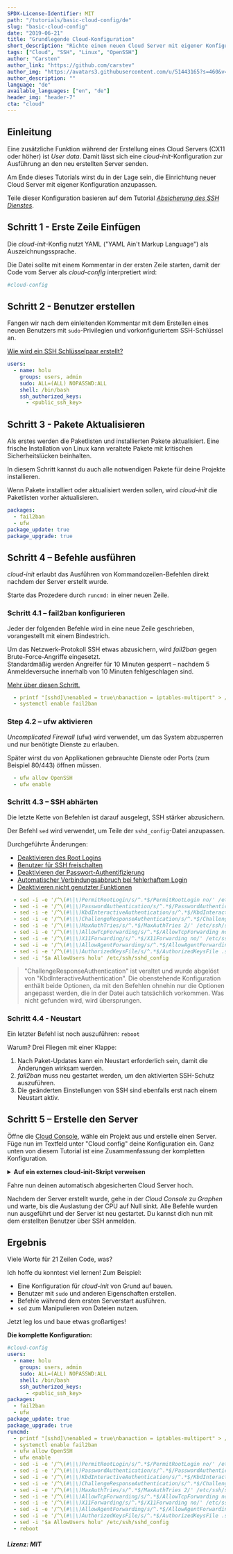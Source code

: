 ```yaml
---
SPDX-License-Identifier: MIT
path: "/tutorials/basic-cloud-config/de"
slug: "basic-cloud-config"
date: "2019-06-21"
title: "Grundlegende Cloud-Konfiguration"
short_description: "Richte einen neuen Cloud Server mit eigener Konfiguration ein."
tags: ["Cloud", "SSH", "Linux", "OpenSSH"]
author: "Carsten"
author_link: "https://github.com/carstev"
author_img: "https://avatars3.githubusercontent.com/u/51443165?s=460&v=4"
author_description: ""
language: "de"
available_languages: ["en", "de"]
header_img: "header-7"
cta: "cloud"
---
```


## Einleitung

Eine zusätzliche Funktion während der Erstellung eines Cloud Servers (CX11 oder höher) ist _User data_. Damit lässt sich eine _cloud-init_-Konfiguration zur Ausführung an den neu erstellten Server senden.

Am Ende dieses Tutorials wirst du in der Lage sein, die Einrichtung neuer Cloud Server mit eigener Konfiguration anzupassen.

Teile dieser Konfiguration basieren auf dem Tutorial [_Absicherung des SSH Dienstes_](/tutorials/securing-ssh/de).

## Schritt 1 - Erste Zeile Einfügen

Die _cloud-init_-Konfig nutzt YAML ("YAML Ain't Markup Language") als Auszeichnungssprache.

Die Datei sollte mit einem Kommentar in der ersten Zeile starten, damit der Code vom Server als _cloud-config_ interpretiert wird:

```yaml
#cloud-config
```

## Schritt 2 - Benutzer erstellen

Fangen wir nach dem einleitenden Kommentar mit dem Erstellen eines neuen Benutzers mit `sudo`-Privilegien und vorkonfiguriertem SSH-Schlüssel an.

[Wie wird ein SSH Schlüsselpaar erstellt?](/tutorials/securing-ssh/de#schritt-3---zertifikatsbasierte-authentifizierung)

```yaml
users:
  - name: holu
    groups: users, admin
    sudo: ALL=(ALL) NOPASSWD:ALL
    shell: /bin/bash
    ssh_authorized_keys:
      - <public_ssh_key>
```

## Schritt 3 - Pakete Aktualisieren

Als erstes werden die Paketlisten und installierten Pakete aktualisiert. Eine frische Installation von Linux kann veraltete Pakete mit kritischen Sicherheitslücken beinhalten.

In diesem Schritt kannst du auch alle notwendigen Pakete für deine Projekte installieren.

Wenn Pakete installiert oder aktualisiert werden sollen, wird _cloud-init_ die Paketlisten vorher aktualisieren.

```yaml
packages:
  - fail2ban
  - ufw
package_update: true
package_upgrade: true
```

## Schritt 4 – Befehle ausführen

_cloud-init_ erlaubt das Ausführen von Kommandozeilen-Befehlen direkt nachdem der Server erstellt wurde.

Starte das Prozedere durch `runcmd:` in einer neuen Zeile.

### Schritt 4.1 – fail2ban konfigurieren

Jeder der folgenden Befehle wird in eine neue Zeile geschrieben, vorangestellt mit einem Bindestrich.

Um das Netzwerk-Protokoll SSH etwas abzusichern, wird _fail2ban_ gegen Brute-Force-Angriffe eingesetzt.\
Standardmäßig werden Angreifer für 10 Minuten gesperrt – nachdem 5 Anmeldeversuche innerhalb von 10 Minuten fehlgeschlagen sind.

[Mehr über diesen Schritt.](/tutorials/securing-ssh/de#schritt-2---einrichtung-von-fail2ban)

```yaml
  - printf "[sshd]\nenabled = true\nbanaction = iptables-multiport" > /etc/fail2ban/jail.local
  - systemctl enable fail2ban
```

### Step 4.2 – ufw aktivieren

_Uncomplicated Firewall_ (ufw) wird verwendet, um das System abzusperren und nur benötigte Dienste zu erlauben.

Später wirst du von Applikationen gebrauchte Dienste oder Ports (zum Beispiel 80/443) öffnen müssen.

```yaml
  - ufw allow OpenSSH
  - ufw enable
```

### Schritt 4.3 – SSH abhärten

Die letzte Kette von Befehlen ist darauf ausgelegt, SSH stärker abzusichern.

Der Befehl `sed` wird verwendet, um Teile der `sshd_config`-Datei anzupassen.

Durchgeführte Änderungen:

- [Deaktivieren des Root Logins](/tutorials/securing-ssh/de#schritt-11---deaktivieren-des-root-logins)
- [Benutzer für SSH freischalten](/tutorials/securing-ssh/de#schritt-13---benutzer-fur-ssh-freischalten)
- [Deaktivieren der Passwort-Authentifizierung](/tutorials/securing-ssh/de#auf-dem-server)
- [Automatischer Verbindungsabbruch bei fehlerhaftem Login](/tutorials/securing-ssh/de#schritt-15---automatischer-verbindungsabbruch-bei-fehlerhaftem-login)
- [Deaktivieren nicht genutzter Funktionen](/tutorials/securing-ssh/de#schritt-16---deaktivieren-nicht-genutzter-funktionen)

```yaml
  - sed -i -e '/^\(#\|\)PermitRootLogin/s/^.*$/PermitRootLogin no/' /etc/ssh/sshd_config
  - sed -i -e '/^\(#\|\)PasswordAuthentication/s/^.*$/PasswordAuthentication no/' /etc/ssh/sshd_config
  - sed -i -e '/^\(#\|\)KbdInteractiveAuthentication/s/^.*$/KbdInteractiveAuthentication no/' /etc/ssh/sshd_config
  - sed -i -e '/^\(#\|\)ChallengeResponseAuthentication/s/^.*$/ChallengeResponseAuthentication no/' /etc/ssh/sshd_config
  - sed -i -e '/^\(#\|\)MaxAuthTries/s/^.*$/MaxAuthTries 2/' /etc/ssh/sshd_config
  - sed -i -e '/^\(#\|\)AllowTcpForwarding/s/^.*$/AllowTcpForwarding no/' /etc/ssh/sshd_config
  - sed -i -e '/^\(#\|\)X11Forwarding/s/^.*$/X11Forwarding no/' /etc/ssh/sshd_config
  - sed -i -e '/^\(#\|\)AllowAgentForwarding/s/^.*$/AllowAgentForwarding no/' /etc/ssh/sshd_config
  - sed -i -e '/^\(#\|\)AuthorizedKeysFile/s/^.*$/AuthorizedKeysFile .ssh\/authorized_keys/' /etc/ssh/sshd_config
  - sed -i '$a AllowUsers holu' /etc/ssh/sshd_config
```

> "ChallengeResponseAuthentication" ist veraltet und wurde abgelöst von "KbdInteractiveAuthentication". Die obenstehende Konfiguration enthält beide Optionen, da mit den Befehlen ohnehin nur die Optionen angepasst werden, die in der Datei auch tatsächlich vorkommen. Was nicht gefunden wird, wird übersprungen.

### Schritt 4.4 - Neustart

Ein letzter Befehl ist noch auszuführen: `reboot`

Warum? Drei Fliegen mit einer Klappe:

1. Nach Paket-Updates kann ein Neustart erforderlich sein, damit die Änderungen wirksam werden.
2. _fail2ban_ muss neu gestartet werden, um den aktivierten SSH-Schutz auszuführen.
3. Die geänderten Einstellungen von SSH sind ebenfalls erst nach einem Neustart aktiv.

## Schritt 5 – Erstelle den Server

Öffne die [Cloud Console](https://console.hetzner.cloud/), wähle ein Projekt aus und erstelle einen Server. Füge nun im Textfeld unter "Cloud config" deine Konfiguration ein. Ganz unten von diesem Tutorial ist eine Zusammenfassung der kompletten Konfiguration.

<details>

<summary><b>Auf ein externes cloud-init-Skript verweisen</b></summary>

---------

Anstatt die gesamte Konfiguration beim Erstellen des Servers anzugeben, kann diese auch extern in einer Datei gespeichert werden. Beim Erstellen des Servers muss dann nur noch der Link angegeben werden. Das kann beispielsweise sinnvoll sein, wenn man dieselbe Konfiguration für mehrere Server verwendet oder den Server per curl-Befehl erstellt.

Speicher die Datei mit deiner Konfiguration und kopiere den Link, z.B. `https://URLtoCode/config.yaml`.

- **Cloud Console**
  
  Öffne die [Cloud Console](https://console.hetzner.cloud/), wähle ein Projekt aus und erstelle einen Server. Füge nun im Textfeld unter "Cloud config" deinen Link ein:
  
  ```yaml
  #include
  https://URLtoCode/config.yaml
  ```

- **Curl-Befehl**
  
  Bearbeite die Server-Eigenschaften nach deinen Anforderungen. Für `user_data` muss `#include` angegeben werden, gefolgt von einem Textumbruch und dem Link zur Konfiguration, z.B. `#include\nhttps://URLtoCode/config.yaml`.

  ```bash
  curl \
  	-X POST \
  	-H "Authorization: Bearer $API_TOKEN" \
  	-H "Content-Type: application/json" \
  	-d '{"image":"ubuntu-22.04","location":"nbg1","name":"my-server","server_type":"cx11","user_data":"#include\nhttps://URLtoCode/config.yaml"}' \
    	'https://api.hetzner.cloud/v1/servers'
  ```

---------

</details>

Fahre nun deinen automatisch abgesicherten Cloud Server hoch.

Nachdem der Server erstellt wurde, gehe in der _Cloud Console_ zu _Graphen_ und warte, bis die Auslastung der CPU auf Null sinkt. Alle Befehle wurden nun ausgeführt und der Server ist neu gestartet. Du kannst dich nun mit dem erstellten Benutzer über SSH anmelden.

## Ergebnis

Viele Worte für 21 Zeilen Code, was?

Ich hoffe du konntest viel lernen! Zum Beispiel:

- Eine Konfiguration für _cloud-init_ von Grund auf bauen.
- Benutzer mit `sudo` und anderen Eigenschaften erstellen.
- Befehle während dem ersten Serverstart ausführen.
- `sed` zum Manipulieren von Dateien nutzen.

Jetzt leg los und baue etwas großartiges!

**Die komplette Konfiguration:**

```yaml
#cloud-config
users:
  - name: holu
    groups: users, admin
    sudo: ALL=(ALL) NOPASSWD:ALL
    shell: /bin/bash
    ssh_authorized_keys:
      - <public_ssh_key>
packages:
  - fail2ban
  - ufw
package_update: true
package_upgrade: true
runcmd:
  - printf "[sshd]\nenabled = true\nbanaction = iptables-multiport" > /etc/fail2ban/jail.local
  - systemctl enable fail2ban
  - ufw allow OpenSSH
  - ufw enable
  - sed -i -e '/^\(#\|\)PermitRootLogin/s/^.*$/PermitRootLogin no/' /etc/ssh/sshd_config
  - sed -i -e '/^\(#\|\)PasswordAuthentication/s/^.*$/PasswordAuthentication no/' /etc/ssh/sshd_config
  - sed -i -e '/^\(#\|\)KbdInteractiveAuthentication/s/^.*$/KbdInteractiveAuthentication no/' /etc/ssh/sshd_config
  - sed -i -e '/^\(#\|\)ChallengeResponseAuthentication/s/^.*$/ChallengeResponseAuthentication no/' /etc/ssh/sshd_config
  - sed -i -e '/^\(#\|\)MaxAuthTries/s/^.*$/MaxAuthTries 2/' /etc/ssh/sshd_config
  - sed -i -e '/^\(#\|\)AllowTcpForwarding/s/^.*$/AllowTcpForwarding no/' /etc/ssh/sshd_config
  - sed -i -e '/^\(#\|\)X11Forwarding/s/^.*$/X11Forwarding no/' /etc/ssh/sshd_config
  - sed -i -e '/^\(#\|\)AllowAgentForwarding/s/^.*$/AllowAgentForwarding no/' /etc/ssh/sshd_config
  - sed -i -e '/^\(#\|\)AuthorizedKeysFile/s/^.*$/AuthorizedKeysFile .ssh\/authorized_keys/' /etc/ssh/sshd_config
  - sed -i '$a AllowUsers holu' /etc/ssh/sshd_config
  - reboot
```

##### Lizenz: MIT

<!---

Contributors's Certificate of Origin

By making a contribution to this project, I certify that:

(a) The contribution was created in whole or in part by me and I have
    the right to submit it under the license indicated in the file; or

(b) The contribution is based upon previous work that, to the best of my
    knowledge, is covered under an appropriate license and I have the
    right under that license to submit that work with modifications,
    whether created in whole or in part by me, under the same license
    (unless I am permitted to submit under a different license), as
    indicated in the file; or

(c) The contribution was provided directly to me by some other person
    who certified (a), (b) or (c) and I have not modified it.

(d) I understand and agree that this project and the contribution are
    public and that a record of the contribution (including all personal
    information I submit with it, including my sign-off) is maintained
    indefinitely and may be redistributed consistent with this project
    or the license(s) involved.

Signed-off-by: Carsten <hallo@carstev.de>

-->
